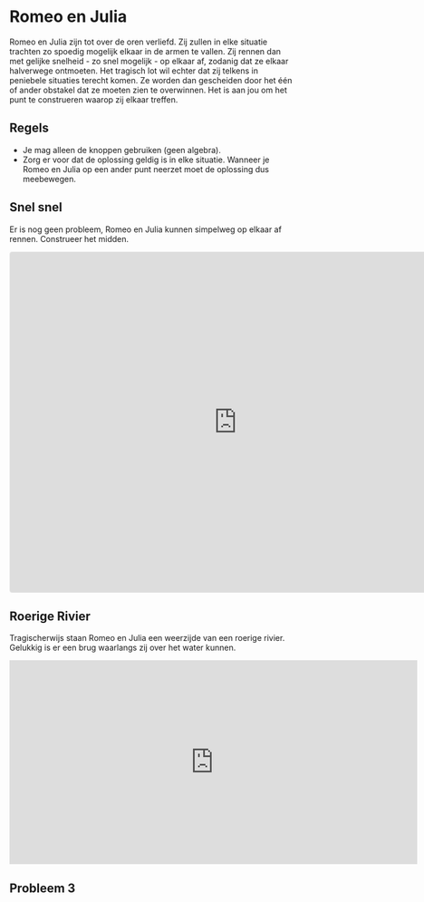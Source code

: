 # Romeo en Julia

Romeo en Julia zijn tot over de oren verliefd. Zij zullen in elke situatie trachten zo spoedig mogelijk elkaar in de armen te vallen. Zij rennen dan met gelijke snelheid - zo snel mogelijk - op elkaar af, zodanig dat ze elkaar halverwege ontmoeten. Het tragisch lot wil echter dat zij telkens in peniebele situaties terecht komen. Ze worden dan gescheiden door het één of ander obstakel dat ze moeten zien te overwinnen. Het is aan jou om het punt te construeren waarop zij elkaar treffen.

## Regels

- Je mag alleen de knoppen gebruiken (geen algebra).
- Zorg er voor dat de oplossing geldig is in elke situatie. Wanneer je Romeo en Julia op een ander punt neerzet moet de oplossing dus meebewegen.

## Snel snel

Er is nog geen probleem, Romeo en Julia kunnen simpelweg op elkaar af rennen. Construeer het midden.

<iframe src="https://www.geogebra.org/calculator/wbjcgxdn?embede " width="800" height="600" allowfullscreen style="border: 1px solid #e4e4e4;border-radius: 4px;" frameborder="0"
  showResetIcon="true" showToolBar="true"
  ></iframe>

## Roerige Rivier

Tragischerwijs staan Romeo en Julia een weerzijde van een roerige rivier. Gelukkig is er een brug waarlangs zij over het water kunnen.

<iframe scrolling="no" title="romeojulia_rivier" src="https://www.geogebra.org/material/iframe/id/dq9gesqp/width/720/height/360/border/888888/sfsb/true/smb/true/stb/false/stbh/false/ai/false/asb/false/sri/true/rc/false/ld/false/sdz/true/ctl/false" width="720px" height="360px" style="border:0px;"> </iframe>

## Probleem 3
